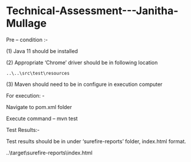 # Technical-Assessment---Janitha-Mullage

Pre – condition :-

(1)	Java 11 should be installed

(2)	Appropriate ‘Chrome’ driver should be in following location

    ..\..\src\test\resources
    
(3)	Maven should need to be in configure in execution computer


For execution: -

Navigate to pom.xml folder

Execute command – mvn test

Test Results:-

Test results should be in under ‘surefire-reports’ folder, index.html format.

 ..\target\surefire-reports\index.html
